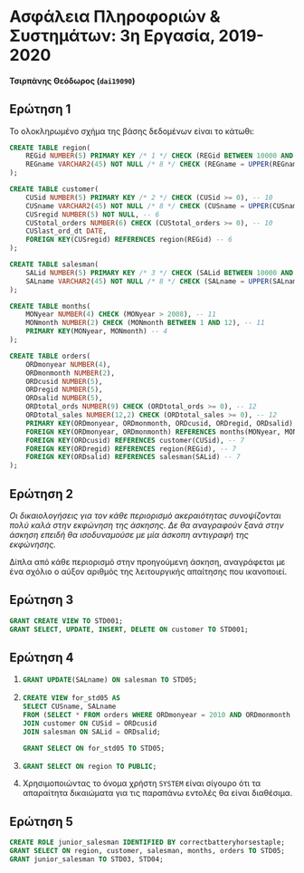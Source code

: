 # Ασφάλεια Πληροφοριών & Συστημάτων: 3η Εργασία, 2019-2020

#### Τσιρπάνης Θεόδωρος (`dai19090`)

## Ερώτηση 1

Το ολοκληρωμένο σχήμα της βάσης δεδομένων είναι το κάτωθι:

``` sql
CREATE TABLE region(
    REGid NUMBER(5) PRIMARY KEY /* 1 */ CHECK (REGid BETWEEN 10000 AND 99999), -- 9
    REGname VARCHAR2(45) NOT NULL /* 8 */ CHECK (REGname = UPPER(REGname)) -- 8
);

CREATE TABLE customer(
    CUSid NUMBER(5) PRIMARY KEY /* 2 */ CHECK (CUSid >= 0), -- 10
    CUSname VARCHAR2(45) NOT NULL /* 8 */ CHECK (CUSname = UPPER(CUSname)), -- 8
    CUSregid NUMBER(5) NOT NULL, -- 6
    CUStotal_orders NUMBER(6) CHECK (CUStotal_orders >= 0), -- 10
    CUSlast_ord_dt DATE,
    FOREIGN KEY(CUSregid) REFERENCES region(REGid) -- 6
);

CREATE TABLE salesman(
    SALid NUMBER(5) PRIMARY KEY /* 3 */ CHECK (SALid BETWEEN 10000 AND 99999), -- 9
    SALname VARCHAR2(45) NOT NULL /* 8 */ CHECK (SALname = UPPER(SALname)) -- 8
);

CREATE TABLE months(
    MONyear NUMBER(4) CHECK (MONyear > 2008), -- 11
    MONmonth NUMBER(2) CHECK (MONmonth BETWEEN 1 AND 12), -- 11
    PRIMARY KEY(MONyear, MONmonth) -- 4
);

CREATE TABLE orders(
    ORDmonyear NUMBER(4),
    ORDmonmonth NUMBER(2),
    ORDcusid NUMBER(5),
    ORDregid NUMBER(5),
    ORDsalid NUMBER(5),
    ORDtotal_ords NUMBER(9) CHECK (ORDtotal_ords >= 0), -- 12
    ORDtotal_sales NUMBER(12,2) CHECK (ORDtotal_sales >= 0), -- 12
    PRIMARY KEY(ORDmonyear, ORDmonmonth, ORDcusid, ORDregid, ORDsalid), -- 5
    FOREIGN KEY(ORDmonyear, ORDmonmonth) REFERENCES months(MONyear, MONmonth), -- 7
    FOREIGN KEY(ORDcusid) REFERENCES customer(CUSid), -- 7
    FOREIGN KEY(ORDregid) REFERENCES region(REGid), -- 7
    FOREIGN KEY(ORDsalid) REFERENCES salesman(SALid) -- 7
);
```

## Ερώτηση 2

_Οι δικαιολογήσεις για τον κάθε περιορισμό ακεραιότητας συνοψίζονται πολύ καλά στην εκφώνηση της άσκησης. Δε θα αναγραφούν ξανά στην άσκηση επειδή θα ισοδυναμούσε με μία άσκοπη αντιγραφή της εκφώνησης._

Δίπλα από κάθε περιορισμό στην προηγούμενη άσκηση, αναγράφεται με ένα σχόλιο ο αύξον αριθμός της λειτουργικής απαίτησης που ικανοποιεί.

## Ερώτηση 3

``` sql
GRANT CREATE VIEW TO STD001;
GRANT SELECT, UPDATE, INSERT, DELETE ON customer TO STD001;
```

## Ερώτηση 4

1.
    ```sql
    GRANT UPDATE(SALname) ON salesman TO STD05;
    ```
2.
    ``` sql
    CREATE VIEW for_std05 AS
    SELECT CUSname, SALname
    FROM (SELECT * FROM orders WHERE ORDmonyear = 2010 AND ORDmonmonth = 11)
    JOIN customer ON CUSid = ORDcusid
    JOIN salesman ON SALid = ORDsalid;

    GRANT SELECT ON for_std05 TO STD05;
    ```
3.
    ``` sql
    GRANT SELECT ON region TO PUBLIC;
    ```
4. Χρησιμοποιώντας το όνομα χρήστη `SYSTEM` είναι σίγουρο ότι τα απαραίτητα δικαιώματα για τις παραπάνω εντολές θα είναι διαθέσιμα.

## Ερώτηση 5

``` sql
CREATE ROLE junior_salesman IDENTIFIED BY correctbatteryhorsestaple;
GRANT SELECT ON region, customer, salesman, months, orders TO STD05;
GRANT junior_salesman TO STD03, STD04;
```
